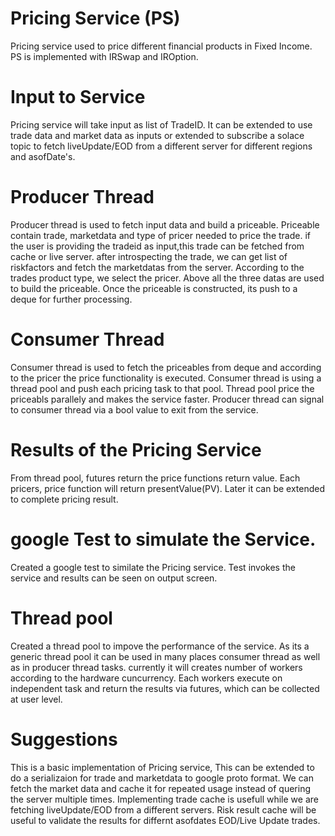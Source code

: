 # Pricing Service (PS)
Pricing service used to price different financial products in Fixed Income.
PS is implemented with IRSwap and IROption.

# Input to Service
Pricing service will take input as list of TradeID.
It can be extended to use trade data and market data as inputs or extended to subscribe a solace topic to fetch liveUpdate/EOD from a different server for different regions and asofDate's.

# Producer Thread
Producer thread is used to fetch input data and build a priceable.
Priceable contain trade, marketdata and type of pricer needed to price the trade.
	if the user is providing the tradeid as input,this trade can be fetched from cache or live server.
	after introspecting the trade, we can get list of riskfactors and fetch the marketdatas from the server.
	According to the trades product type, we select the pricer.
	Above all the three datas are used to build the priceable.
Once the priceable is constructed, its push to a deque for further processing.

# Consumer Thread
Consumer thread is used to fetch the priceables from deque and according to the pricer the price functionality is executed.
Consumer thread is using a thread pool and push each pricing task to that pool.
Thread pool price the priceabls parallely and makes the service faster.
Producer thread can signal to consumer thread via a bool value to exit from the service.

# Results of the  Pricing Service
From thread pool, futures return the price functions return value.
Each pricers, price function will return presentValue(PV).
Later it can be extended to complete pricing result.

# google Test to simulate the Service.
Created a google test to similate the Pricing service.
Test invokes the service and results can be seen on output screen.

# Thread pool
Created a thread pool to impove the performance of the service.
As its a generic thread pool it can be used in many places consumer thread as well as in producer thread tasks.
currently it will creates number of workers according to the hardware cuncurrency. 
Each workers execute on independent task and return the results via futures, which can be collected at user level.

# Suggestions
This is a basic implementation of Pricing service,
This can be extended to do a serializaion for trade and marketdata to google proto format.
We can fetch the market data and cache it for repeated usage instead of quering the server multiple times.
Implementing trade cache is usefull while we are fetching liveUpdate/EOD from a different servers.
Risk result cache will be useful to validate the results for differnt asofdates EOD/Live Update trades.





